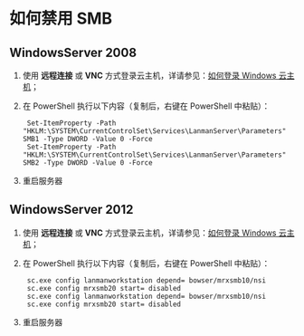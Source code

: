 # 如何禁用 SMB

## WindowsServer 2008

1. 使用 **远程连接** 或 **VNC** 方式登录云主机，详请参见：[如何登录 Windows 云主机](http://support.c.163.com/md.html#!容器服务/云主机/使用指南/windows主机基本操作.md)；
2. 在 PowerShell 执行以下内容（复制后，右键在 PowerShell 中粘贴）：

		Set-ItemProperty -Path "HKLM:\SYSTEM\CurrentControlSet\Services\LanmanServer\Parameters" SMB1 -Type DWORD -Value 0 -Force
		Set-ItemProperty -Path "HKLM:\SYSTEM\CurrentControlSet\Services\LanmanServer\Parameters" SMB2 -Type DWORD -Value 0 -Force

3. 重启服务器

## WindowsServer 2012

1. 使用 **远程连接** 或 **VNC** 方式登录云主机，详请参见：[如何登录 Windows 云主机](http://support.c.163.com/md.html#!容器服务/云主机/使用指南/windows主机基本操作.md)；
2. 在 PowerShell 执行以下内容（复制后，右键在 PowerShell 中粘贴）：

		sc.exe config lanmanworkstation depend= bowser/mrxsmb10/nsi
		sc.exe config mrxsmb20 start= disabled
		sc.exe config lanmanworkstation depend= bowser/mrxsmb10/nsi 
		sc.exe config mrxsmb20 start= disabled

3. 重启服务器